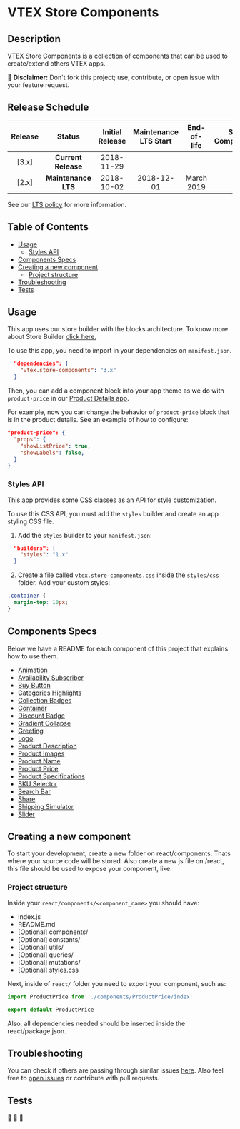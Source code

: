 # VTEX Store Components

## Description

VTEX Store Components is a collection of components that can be used to create/extend others VTEX apps.

:loudspeaker: **Disclaimer:** Don't fork this project; use, contribute, or open issue with your feature request.

## Release Schedule

| Release  | Status              | Initial Release | Maintenance LTS Start | End-of-life | Store Compatibility
| :--:     | :---:               |  :---:          | :---:                 | :---:       | :---: 
| [3.x]    | **Current Release** |  2018-11-29     |                       |             | 2.x
| [2.x]    | **Maintenance LTS** |  2018-10-02     | 2018-12-01            | March 2019  | 1.x

See our [LTS policy](https://github.com/vtex-apps/awesome-io#lts-policy) for more information.

## Table of Contents
- [Usage](#usage)
  - [Styles API](#styles-api)
- [Components Specs](#components-specs)
- [Creating a new component](#creating-a-new-component)
  - [Project structure](#project-structure)
- [Troubleshooting](#troubleshooting)
- [Tests](#tests)

## Usage

This app uses our store builder with the blocks architecture. To know more about Store Builder [click here.](https://help.vtex.com/en/tutorial/understanding-storebuilder-and-stylesbuilder#structuring-and-configuring-our-store-with-object-object)

To use this app, you need to import in your dependencies on `manifest.json`.
 
```json 
  "dependencies": {
    "vtex.store-components": "3.x"
  }
```

Then, you can add a component block into your app theme as we do with `product-price` in our [Product Details app](https://github.com/vtex-apps/product-details/blob/master/store/blocks.json). 

For example, now you can change the behavior of `product-price` block that is in the product details. See an example of how to configure: 
```json
"product-price": {
  "props": {
    "showListPrice": true,
    "showLabels": false,
  }
}
```

### Styles API
This app provides some CSS classes as an API for style customization.

To use this CSS API, you must add the `styles` builder and create an app styling CSS file.

1. Add the `styles` builder to your `manifest.json`:

```json
  "builders": {
    "styles": "1.x"
  }
```

2. Create a file called `vtex.store-components.css` inside the `styles/css` folder. Add your custom styles:

```css
.container {
  margin-top: 10px;
}
```

## Components Specs

Below we have a README for each component of this project that explains how to use them.

- [Animation](/react/components/Animation/README.md)
- [Availability Subscriber](/react/components/AvailabilitySubscriber/README.md)
- [Buy Button](/react/components/BuyButton/README.md)
- [Categories Highlights](/react/components/CategoriesHighlights/README.md)
- [Collection Badges](/react/components/CollectionBadges/README.md)
- [Container](/react/components/Container/README.md)
- [Discount Badge](/react/components/DiscountBadge/README.md)
- [Gradient Collapse](/react/components/GradientCollapse/README.md)
- [Greeting](/react/components/Greeting/README.md)
- [Logo](/react/components/Logo/README.md)
- [Product Description](/react/components/ProductDescription/README.md)
- [Product Images](/react/components/ProductImages/README.md)
- [Product Name](/react/components/ProductName/README.md)
- [Product Price](/react/components/ProductPrice/README.md)
- [Product Specifications](/react/components/ProductSpecifications/README.md)
- [SKU Selector](/react/components/SKUSelector/README.md)
- [Search Bar](/react/components/SearchBar/README.md)
- [Share](/react/components/Share/README.md)
- [Shipping Simulator](/react/components/ShippingSimulator/README.md)
- [Slider](/react/components/Slider/README.md)

## Creating a new component
To start your development, create a new folder on react/components. Thats where your source code will be stored. Also create a new js file on /react, this file should be used to expose your component, like:

### Project structure 
Inside your `react/components/<component_name>` you should have:

- index.js
- README.md
- [Optional] components/
- [Optional] constants/
- [Optional] utils/
- [Optional] queries/
- [Optional] mutations/
- [Optional] styles.css

Next, inside of `react/` folder you need to export your component, such as: 

```js
import ProductPrice from './components/ProductPrice/index'

export default ProductPrice
```

Also, all dependencies needed should be inserted inside the react/package.json.

## Troubleshooting
You can check if others are passing through similar issues [here](https://github.com/vtex-apps/store-components/issues). Also feel free to [open issues](https://github.com/vtex-apps/store-components/issues/new) or contribute with pull requests.

## Tests
:construction: :construction: :construction:
